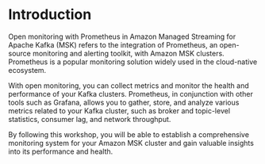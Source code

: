 # **Introduction**

Open monitoring with Prometheus in Amazon Managed Streaming for Apache Kafka (MSK) refers to the integration of Prometheus, an open-source monitoring and alerting toolkit, with Amazon MSK clusters. Prometheus is a popular monitoring solution widely used in the cloud-native ecosystem.

With open monitoring, you can collect metrics and monitor the health and performance of your Kafka clusters. Prometheus, in conjunction with other tools such as Grafana, allows you to gather, store, and analyze various metrics related to your Kafka cluster, such as broker and topic-level statistics, consumer lag, and network throughput.

By following this workshop, you will be able to establish a comprehensive monitoring system for your Amazon MSK cluster and gain valuable insights into its performance and health.


